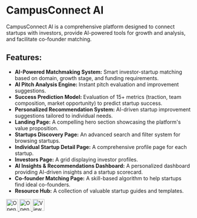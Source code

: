 # CampusConnect AI

CampusConnect AI is a comprehensive platform designed to connect startups with investors, provide AI-powered tools for growth and analysis, and facilitate co-founder matching.

## Features:

*   **AI-Powered Matchmaking System:** Smart investor-startup matching based on domain, growth stage, and funding requirements.
*   **AI Pitch Analysis Engine:** Instant pitch evaluation and improvement suggestions.
*   **Success Prediction Model:** Evaluation of 15+ metrics (traction, team composition, market opportunity) to predict startup success.
*   **Personalized Recommendation System:** AI-driven startup improvement suggestions tailored to individual needs.
*   **Landing Page:** A compelling hero section showcasing the platform's value proposition.
*   **Startups Discovery Page:** An advanced search and filter system for browsing startups.
*   **Individual Startup Detail Page:** A comprehensive profile page for each startup.
*   **Investors Page:** A grid displaying investor profiles.
*   **AI Insights & Recommendations Dashboard:** A personalized dashboard providing AI-driven insights and a startup scorecard.
*   **Co-founder Matching Page:** A skill-based algorithm to help startups find ideal co-founders.
*   **Resource Hub:** A collection of valuable startup guides and templates.


<a href="https://studio.firebase.google.com/import?url=https%3A%2F%2Fgithub.com%2Fharshavardhan-md%2Fstudio">
  <picture>
    <source
      media="(prefers-color-scheme: dark)"
      srcset="https://cdn.firebasestudio.dev/btn/open_dark_32.svg">
    <source
      media="(prefers-color-scheme: light)"
      srcset="https://cdn.firebasestudio.dev/btn/open_light_32.svg">
    <img
      height="32"
      alt="Open in Firebase Studio"
      src="https://cdn.firebasestudio.dev/btn/open_blue_32.svg">
  </picture>
</a>

<a href="https://campus-connect-ai.vercel.app/" target="_blank" rel="noopener noreferrer">
  <img
    height="32"
    alt="Open Demo"
    src="https://img.shields.io/badge/Open%20Demo-0070f3?style=for-the-badge&logo=vercel&logoColor=white" />
</a>

<a href="https://github.com/harshavardhan-md/studio" target="_blank" rel="noopener noreferrer">
  <img
    height="32"
    alt="View GitHub Repo"
    src="https://img.shields.io/badge/View%20on%20GitHub-181717?style=for-the-badge&logo=github&logoColor=white" />
</a>



